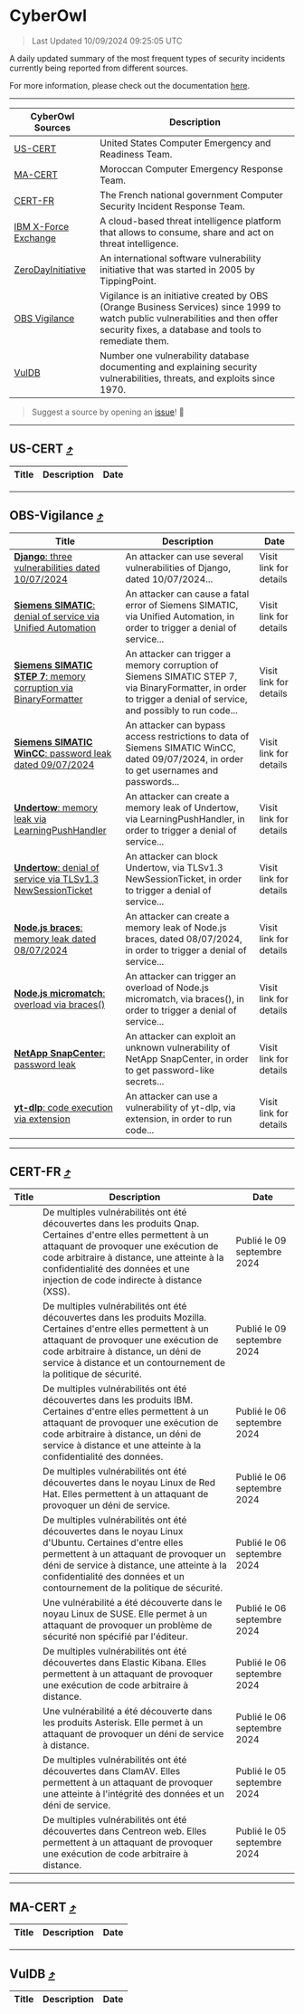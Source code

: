 
 <div id='top'></div>

# CyberOwl

 > Last Updated 10/09/2024 09:25:05 UTC
 
 A daily updated summary of the most frequent types of security incidents currently being reported from different sources.
 
 For more information, please check out the documentation [here](./docs/README.md).
 
 ---
 |CyberOwl Sources|Description|
 |---|---|
 |[US-CERT](#us-cert-arrow_heading_up)|United States Computer Emergency and Readiness Team.|
 |[MA-CERT](#ma-cert-arrow_heading_up)|Moroccan Computer Emergency Response Team.|
 |[CERT-FR](#cert-fr-arrow_heading_up)|The French national government Computer Security Incident Response Team.|
 |[IBM X-Force Exchange](#ibmcloud-arrow_heading_up)|A cloud-based threat intelligence platform that allows to consume, share and act on threat intelligence.|
 |[ZeroDayInitiative](#zerodayinitiative-arrow_heading_up)|An international software vulnerability initiative that was started in 2005 by TippingPoint.|
 |[OBS Vigilance](#obs-vigilance-arrow_heading_up)|Vigilance is an initiative created by OBS (Orange Business Services) since 1999 to watch public vulnerabilities and then offer security fixes, a database and tools to remediate them.|
 |[VulDB](#vuldb-arrow_heading_up)|Number one vulnerability database documenting and explaining security vulnerabilities, threats, and exploits since 1970.|
 
 > Suggest a source by opening an [issue](https://github.com/karimhabush/cyberowl/issues)! :raised_hands:
 ---

## US-CERT [:arrow_heading_up:](#cyberowl)

 |Title|Description|Date|
 |---|---|---|
 
 ---

## OBS-Vigilance [:arrow_heading_up:](#cyberowl)

 |Title|Description|Date|
 |---|---|---|
 |[<a href="https://vigilance.fr/vulnerability/Django-three-vulnerabilities-dated-10-07-2024-44699" class="noirorange"><b>Django</b>: three vulnerabilities dated 10/07/2024</a>](https://vigilance.fr/vulnerability/Django-three-vulnerabilities-dated-10-07-2024-44699)|An attacker can use several vulnerabilities of Django, dated 10/07/2024...|Visit link for details|
 |[<a href="https://vigilance.fr/vulnerability/Siemens-SIMATIC-denial-of-service-via-Unified-Automation-44688" class="noirorange"><b>Siemens SIMATIC</b>: denial of service via Unified Automation</a>](https://vigilance.fr/vulnerability/Siemens-SIMATIC-denial-of-service-via-Unified-Automation-44688)|An attacker can cause a fatal error of Siemens SIMATIC, via Unified Automation, in order to trigger a denial of service...|Visit link for details|
 |[<a href="https://vigilance.fr/vulnerability/Siemens-SIMATIC-STEP-7-memory-corruption-via-BinaryFormatter-44685" class="noirorange"><b>Siemens SIMATIC STEP 7</b>: memory corruption via BinaryFormatter</a>](https://vigilance.fr/vulnerability/Siemens-SIMATIC-STEP-7-memory-corruption-via-BinaryFormatter-44685)|An attacker can trigger a memory corruption of Siemens SIMATIC STEP 7, via BinaryFormatter, in order to trigger a denial of service, and possibly to run code...|Visit link for details|
 |[<a href="https://vigilance.fr/vulnerability/Siemens-SIMATIC-WinCC-password-leak-dated-09-07-2024-44684" class="noirorange"><b>Siemens SIMATIC WinCC</b>: password leak dated 09/07/2024</a>](https://vigilance.fr/vulnerability/Siemens-SIMATIC-WinCC-password-leak-dated-09-07-2024-44684)|An attacker can bypass access restrictions to data of Siemens SIMATIC WinCC, dated 09/07/2024, in order to get usernames and passwords...|Visit link for details|
 |[<a href="https://vigilance.fr/vulnerability/Undertow-memory-leak-via-LearningPushHandler-44680" class="noirorange"><b>Undertow</b>: memory leak via LearningPushHandler</a>](https://vigilance.fr/vulnerability/Undertow-memory-leak-via-LearningPushHandler-44680)|An attacker can create a memory leak of Undertow, via LearningPushHandler, in order to trigger a denial of service...|Visit link for details|
 |[<a href="https://vigilance.fr/vulnerability/Undertow-denial-of-service-via-TLSv1-3-NewSessionTicket-44679" class="noirorange"><b>Undertow</b>: denial of service via TLSv1.3 NewSessionTicket</a>](https://vigilance.fr/vulnerability/Undertow-denial-of-service-via-TLSv1-3-NewSessionTicket-44679)|An attacker can block Undertow, via TLSv1.3 NewSessionTicket, in order to trigger a denial of service...|Visit link for details|
 |[<a href="https://vigilance.fr/vulnerability/Node-js-braces-memory-leak-dated-08-07-2024-44676" class="noirorange"><b>Node.js braces</b>: memory leak dated 08/07/2024</a>](https://vigilance.fr/vulnerability/Node-js-braces-memory-leak-dated-08-07-2024-44676)|An attacker can create a memory leak of Node.js braces, dated 08/07/2024, in order to trigger a denial of service...|Visit link for details|
 |[<a href="https://vigilance.fr/vulnerability/Node-js-micromatch-overload-via-braces-44675" class="noirorange"><b>Node.js micromatch</b>: overload via braces()</a>](https://vigilance.fr/vulnerability/Node-js-micromatch-overload-via-braces-44675)|An attacker can trigger an overload of Node.js micromatch, via braces(), in order to trigger a denial of service...|Visit link for details|
 |[<a href="https://vigilance.fr/vulnerability/NetApp-SnapCenter-password-leak-44674" class="noirorange"><b>NetApp SnapCenter</b>: password leak</a>](https://vigilance.fr/vulnerability/NetApp-SnapCenter-password-leak-44674)|An attacker can exploit an unknown vulnerability of NetApp SnapCenter, in order to get password-like secrets...|Visit link for details|
 |[<a href="https://vigilance.fr/vulnerability/yt-dlp-code-execution-via-extension-44672" class="noirorange"><b>yt-dlp</b>: code execution via extension</a>](https://vigilance.fr/vulnerability/yt-dlp-code-execution-via-extension-44672)|An attacker can use a vulnerability of yt-dlp, via extension, in order to run code...|Visit link for details|
 
 ---

## CERT-FR [:arrow_heading_up:](#cyberowl)

 |Title|Description|Date|
 |---|---|---|
 |[](https://www.cert.ssi.gouv.fr/avis/CERTFR-2024-AVI-0752/)|De multiples vulnérabilités ont été découvertes dans les produits Qnap. Certaines d'entre elles permettent à un attaquant de provoquer une exécution de code arbitraire à distance, une atteinte à la confidentialité des données et une injection de code indirecte à distance (XSS).|Publié le 09 septembre 2024|
 |[](https://www.cert.ssi.gouv.fr/avis/CERTFR-2024-AVI-0751/)|De multiples vulnérabilités ont été découvertes dans les produits Mozilla. Certaines d'entre elles permettent à un attaquant de provoquer une exécution de code arbitraire à distance, un déni de service à distance et un contournement de la politique de sécurité.|Publié le 09 septembre 2024|
 |[](https://www.cert.ssi.gouv.fr/avis/CERTFR-2024-AVI-0750/)|De multiples vulnérabilités ont été découvertes dans les produits IBM. Certaines d'entre elles permettent à un attaquant de provoquer une exécution de code arbitraire à distance, un déni de service à distance et une atteinte à la confidentialité des données.|Publié le 06 septembre 2024|
 |[](https://www.cert.ssi.gouv.fr/avis/CERTFR-2024-AVI-0749/)|De multiples vulnérabilités ont été découvertes dans le noyau Linux de Red Hat. Elles permettent à un attaquant de provoquer un déni de service.|Publié le 06 septembre 2024|
 |[](https://www.cert.ssi.gouv.fr/avis/CERTFR-2024-AVI-0748/)|De multiples vulnérabilités ont été découvertes dans le noyau Linux d'Ubuntu. Certaines d'entre elles permettent à un attaquant de provoquer un déni de service à distance, une atteinte à la confidentialité des données et un contournement de la politique de sécurité.|Publié le 06 septembre 2024|
 |[](https://www.cert.ssi.gouv.fr/avis/CERTFR-2024-AVI-0747/)|Une vulnérabilité a été découverte dans le noyau Linux de SUSE. Elle permet à un attaquant de provoquer un problème de sécurité non spécifié par l'éditeur.|Publié le 06 septembre 2024|
 |[](https://www.cert.ssi.gouv.fr/avis/CERTFR-2024-AVI-0746/)|De multiples vulnérabilités ont été découvertes dans Elastic Kibana. Elles permettent à un attaquant de provoquer une exécution de code arbitraire à distance.|Publié le 06 septembre 2024|
 |[](https://www.cert.ssi.gouv.fr/avis/CERTFR-2024-AVI-0745/)|Une vulnérabilité a été découverte dans les produits Asterisk. Elle permet à un attaquant de provoquer un déni de service à distance.|Publié le 06 septembre 2024|
 |[](https://www.cert.ssi.gouv.fr/avis/CERTFR-2024-AVI-0744/)|De multiples vulnérabilités ont été découvertes dans ClamAV. Elles permettent à un attaquant de provoquer une atteinte à l'intégrité des données et un déni de service.|Publié le 05 septembre 2024|
 |[](https://www.cert.ssi.gouv.fr/avis/CERTFR-2024-AVI-0743/)|De multiples vulnérabilités ont été découvertes dans Centreon web. Elles permettent à un attaquant de provoquer une exécution de code arbitraire à distance.|Publié le 05 septembre 2024|
 
 ---

## MA-CERT [:arrow_heading_up:](#cyberowl)

 |Title|Description|Date|
 |---|---|---|
 
 ---

## VulDB [:arrow_heading_up:](#cyberowl)

 |Title|Description|Date|
 |---|---|---|
 